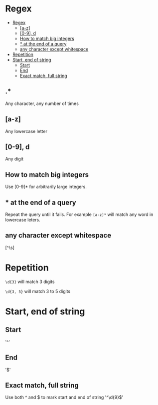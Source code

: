 # Regex
<!--ts-->
* [Regex](regex.md#regex)
   * [[a-z]](regex.md#a-z)
   * [[0-9], d](regex.md#0-9-d)
   * [How to match big integers](regex.md#how-to-match-big-integers)
   * [* at the end of a query](regex.md#-at-the-end-of-a-query)
   * [any character except whitespace](regex.md#any-character-except-whitespace)
* [Repetition](regex.md#repetition)
* [Start, end of string](regex.md#start-end-of-string)
   * [Start](regex.md#start)
   * [End](regex.md#end)
   * [Exact match, full string](regex.md#exact-match-full-string)

<!-- Added by: runner, at: Fri Aug  6 11:39:39 UTC 2021 -->

<!--te-->

## .*

Any character, any number of times

## [a-z]

Any lowercase letter

## [0-9], d

Any digit

## How to match big integers

Use [0-9]* for arbitrarily large integers.

## * at the end of a query

Repeat the query until it fails. For example `[a-z]*` will match any word in lowercase leters.

## any character except whitespace

[^\s]

# Repetition

`\d{3}` will match 3 digits

`\d{3, 5}` will match 3 to 5 digits

# Start, end of string

## Start
'^'

## End
'$'

## Exact match, full string
Use both ^ and $ to mark start and end of string
'^\d{9}$'
